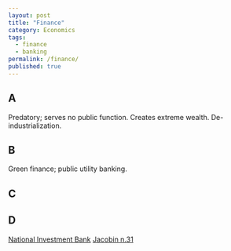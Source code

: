 ```yaml
---
layout: post
title: "Finance"
category: Economics
tags:
  - finance
  - banking
permalink: /finance/
published: true
---
```


## A

Predatory; serves no public function. Creates extreme wealth. De-industrialization.

## B

Green finance; public utility banking.

## C

## D

[National Investment Bank](https://labour.org.uk/wp-content/uploads/2017/10/National-Investment-Bank-Plans-Report.pdf)
[Jacobin n.31](https://jacobinmag.com/u/issues)
